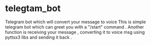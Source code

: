 # telegtam_bot
Telegram bot which will convert your message to voice
This is simple telegram bot which can greet you with a "/start" command .
Another function is  receiving your message , converting it to voice msg using pyttsx3 libs and sending it back .
